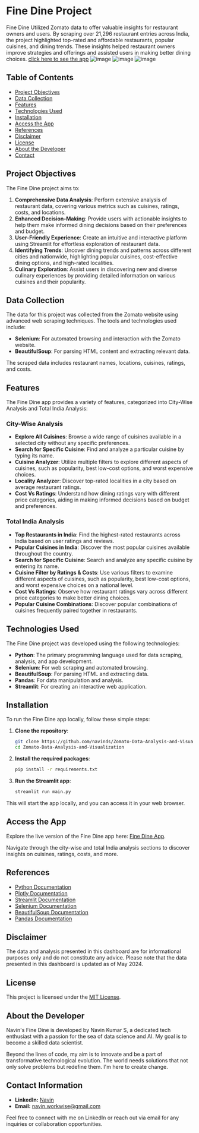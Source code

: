 # Fine Dine Project

Fine Dine Utilized Zomato data to offer valuable insights for restaurant owners and users. By scraping over 21,296 restaurant entries across India, the project highlighted top-rated and affordable restaurants, popular cuisines, and dining trends. These insights helped restaurant owners improve strategies and offerings and assisted users in making better dining choices.
[click here to see the app](https://navinsfinedine.streamlit.app)
![image](https://github.com/navinds/Zomato-Data-Analysis-and-Visualization/assets/155221787/bead4e81-e9d2-4c96-a837-c5172971d2b5)
![image](https://github.com/navinds/Zomato-Data-Analysis-and-Visualization/assets/155221787/9a4e67f2-4762-4fe8-87c0-4603d60b170b)
![image](https://github.com/navinds/Zomato-Data-Analysis-and-Visualization/assets/155221787/083ec172-a276-4d9d-85e3-4d1254de0489)

## Table of Contents
- [Project Objectives](#project-objectives)
- [Data Collection](#data-collection)
- [Features](#features)
- [Technologies Used](#technologies-used)
- [Installation](#installation)
- [Access the App](#access-the-app)
- [References](#references)
- [Disclaimer](#disclaimer)
- [License](#license)
- [About the Developer](#about-the-developer)
- [Contact](#contact-information)

## Project Objectives

The Fine Dine project aims to:
1. **Comprehensive Data Analysis**: Perform extensive analysis of restaurant data, covering various metrics such as cuisines, ratings, costs, and locations.
2. **Enhanced Decision-Making**: Provide users with actionable insights to help them make informed dining decisions based on their preferences and budget.
3. **User-Friendly Experience**: Create an intuitive and interactive platform using Streamlit for effortless exploration of restaurant data.
4. **Identifying Trends**: Uncover dining trends and patterns across different cities and nationwide, highlighting popular cuisines, cost-effective dining options, and high-rated localities.
5. **Culinary Exploration**: Assist users in discovering new and diverse culinary experiences by providing detailed information on various cuisines and their popularity.

## Data Collection

The data for this project was collected from the Zomato website using advanced web scraping techniques. The tools and technologies used include:
- **Selenium**: For automated browsing and interaction with the Zomato website.
- **BeautifulSoup**: For parsing HTML content and extracting relevant data.

The scraped data includes restaurant names, locations, cuisines, ratings, and costs.

## Features

The Fine Dine app provides a variety of features, categorized into City-Wise Analysis and Total India Analysis:

### City-Wise Analysis
- **Explore All Cuisines**: Browse a wide range of cuisines available in a selected city without any specific preferences.
- **Search for Specific Cuisine**: Find and analyze a particular cuisine by typing its name.
- **Cuisine Analyzer**: Utilize multiple filters to explore different aspects of cuisines, such as popularity, best low-cost options, and worst expensive choices.
- **Locality Analyzer**: Discover top-rated localities in a city based on average restaurant ratings.
- **Cost Vs Ratings**: Understand how dining ratings vary with different price categories, aiding in making informed decisions based on budget and preferences.

### Total India Analysis
- **Top Restaurants in India**: Find the highest-rated restaurants across India based on user ratings and reviews.
- **Popular Cuisines in India**: Discover the most popular cuisines available throughout the country.
- **Search for Specific Cuisine**: Search and analyze any specific cuisine by entering its name.
- **Cuisine Filter by Ratings & Costs**: Use various filters to examine different aspects of cuisines, such as popularity, best low-cost options, and worst expensive choices on a national level.
- **Cost Vs Ratings**: Observe how restaurant ratings vary across different price categories to make better dining choices.
- **Popular Cuisine Combinations**: Discover popular combinations of cuisines frequently paired together in restaurants.

## Technologies Used

The Fine Dine project was developed using the following technologies:
- **Python**: The primary programming language used for data scraping, analysis, and app development.
- **Selenium**: For web scraping and automated browsing.
- **BeautifulSoup**: For parsing HTML and extracting data.
- **Pandas**: For data manipulation and analysis.
- **Streamlit**: For creating an interactive web application.

## Installation

To run the Fine Dine app locally, follow these simple steps:

1. **Clone the repository**:
   ```bash
   git clone https://github.com/navinds/Zomato-Data-Analysis-and-Visualization.git
   cd Zomato-Data-Analysis-and-Visualization
   ```

2. **Install the required packages**:
   ```bash
   pip install -r requirements.txt
   ```

3. **Run the Streamlit app**:
   ```bash
   streamlit run main.py
   ```

This will start the app locally, and you can access it in your web browser.

## Access the App

Explore the live version of the Fine Dine app here: [Fine Dine App](https://navinsfinedine.streamlit.app).

Navigate through the city-wise and total India analysis sections to discover insights on cuisines, ratings, costs, and more.

## References

- [Python Documentation](https://docs.python.org/)
- [Plotly Documentation](https://plotly.com/python/)
- [Streamlit Documentation](https://docs.streamlit.io/)
- [Selenium Documentation](https://www.selenium.dev/selenium/docs/api/py/api.html)
- [BeautifulSoup Documentation](https://www.crummy.com/software/BeautifulSoup/bs4/doc/)
- [Pandas Documentation](https://pandas.pydata.org/docs/)

  
## Disclaimer

The data and analysis presented in this dashboard are for informational purposes only and do not constitute any advice. Please note that the data presented in this dashboard is updated as of May 2024.


## License

This project is licensed under the [MIT License](https://opensource.org/licenses/MIT).


## About the Developer

Navin's Fine Dine is developed by Navin Kumar S, a dedicated tech enthusiast with a passion for the sea of data science and AI. My goal is to become a skilled data scientist.

Beyond the lines of code, my aim is to innovate and be a part of transformative technological evolution. The world needs solutions that not only solve problems but redefine them. I'm here to create change.

## Contact Information

- **LinkedIn:** [Navin](https://www.linkedin.com/in/navinkumarsofficial/)
- **Email:** navin.workwise@gmail.com

Feel free to connect with me on LinkedIn or reach out via email for any inquiries or collaboration opportunities.
